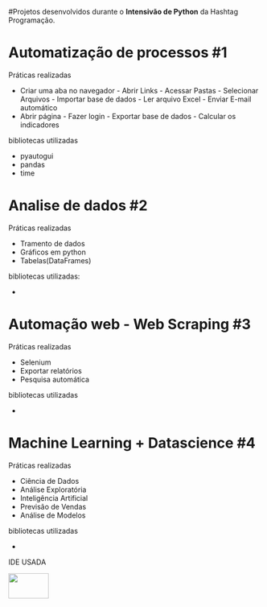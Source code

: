 #Projetos desenvolvidos durante o <strong>Intensivão de Python</strong> da Hashtag Programação.

<h1>Automatização de processos #1</h1>
<section>
   Práticas realizadas
  <div>
  <ul>
    <li>Criar uma aba no navegador - Abrir Links - Acessar Pastas - Selecionar Arquivos - Importar base de dados - Ler arquivo Excel - Enviar E-mail automático</li>
    <li>Abrir página - Fazer login - Exportar base de dados - Calcular os indicadores</li>
  </ul>
  </div>
</section>

<div>
   bibliotecas utilizadas
   <ul>
      <li>pyautogui</li>
      <li>pandas</li>
      <li>time</li>
   </ul>
</div>

<h1>Analise de dados #2</h1>
<section>
   Práticas realizadas
  <div>
  <ul>
   <li>Tramento de dados</li>
   <li>Gráficos em python</li>
   <li>Tabelas(DataFrames)</li>
  </ul>
  </div>
</section>

<div>
  bibliotecas utilizadas:
   <ul>
      <li></li>
   </ul>
</div>

<h1>Automação web - Web Scraping #3</h1>
<section>
   Práticas realizadas
  <div>
  <ul>
    <li>Selenium</li>
    <li>Exportar relatórios </li>
    <li>Pesquisa automática </li>
  </ul>
  </div>
</section>
<div>
   bibliotecas utilizadas
   <ul>
      <li></li>
   </ul>
</div>

<h1>Machine Learning + Datascience #4</h1>
<section>
   Práticas realizadas
  <div>
  <ul>
    <li>Ciência de Dados</li>
    <li>Análise Exploratória</li>
    <li>Inteligência Artificial</li>
    <li>Previsão de Vendas</li>
    <li>Análise de Modelos</li>
  </ul>
  </div>
</section>

<div>
   bibliotecas utilizadas
   <ul>
      <li></li>
   </ul>
</div>


<section>
  <div>
      <p>IDE USADA</p>
     <img src="https://i.ibb.co/VvHCbPg/1-k-Ig3-dwee-DFVGCQBUNWc-Fw.png"  width="80" height="50" >
   </div>
</section>
